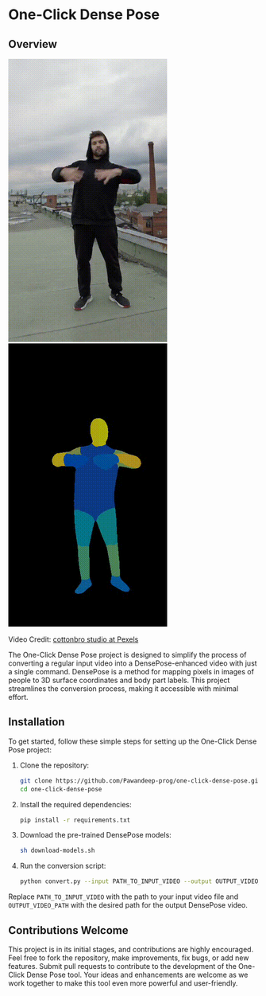 # One-Click Dense Pose

## Overview

![Input Video](assets/input.gif)
![Output Generated Video](assets/output.gif)

Video Credit: [cottonbro studio at Pexels](https://www.pexels.com/video/hip-hop-dancing-2795746/)

The One-Click Dense Pose project is designed to simplify the process of converting a regular input video into a DensePose-enhanced video with just a single command. DensePose is a method for mapping pixels in images of people to 3D surface coordinates and body part labels. This project streamlines the conversion process, making it accessible with minimal effort.

## Installation

To get started, follow these simple steps for setting up the One-Click Dense Pose project:

1. Clone the repository:

   ```bash
   git clone https://github.com/Pawandeep-prog/one-click-dense-pose.git
   cd one-click-dense-pose
   ```

2. Install the required dependencies:

   ```bash
   pip install -r requirements.txt
   ```

3. Download the pre-trained DensePose models:

   ```bash
   sh download-models.sh
   ```

4. Run the conversion script:

   ```bash
   python convert.py --input PATH_TO_INPUT_VIDEO --output OUTPUT_VIDEO_PATH
   ```

Replace `PATH_TO_INPUT_VIDEO` with the path to your input video file and `OUTPUT_VIDEO_PATH` with the desired path for the output DensePose video.

## Contributions Welcome

This project is in its initial stages, and contributions are highly encouraged. Feel free to fork the repository, make improvements, fix bugs, or add new features. Submit pull requests to contribute to the development of the One-Click Dense Pose tool. Your ideas and enhancements are welcome as we work together to make this tool even more powerful and user-friendly.
